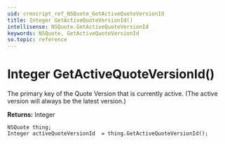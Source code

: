```yaml
---
uid: crmscript_ref_NSQuote_GetActiveQuoteVersionId
title: Integer GetActiveQuoteVersionId()
intellisense: NSQuote.GetActiveQuoteVersionId
keywords: NSQuote, GetActiveQuoteVersionId
so.topic: reference
---
```


# Integer GetActiveQuoteVersionId()

The primary key of the Quote Version that is currently active. (The active version will always be the latest version.)

**Returns:** Integer

```crmscript
NSQuote thing;
Integer activeQuoteVersionId  = thing.GetActiveQuoteVersionId();
```

